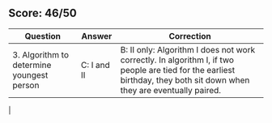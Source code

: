 ## Score: 46/50
| Question | Answer | Correction |
| --- | --- | --- |
| 3. Algorithm to determine youngest person | C: I and II | B: II only: Algorithm I does not work correctly. In algorithm I, if two people are tied for the earliest birthday, they both sit down when they are eventually paired. |
| 
